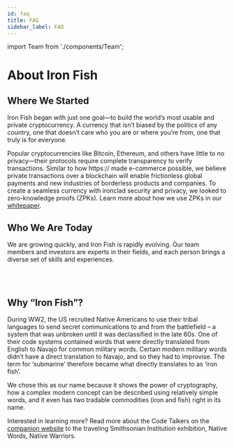 ```yaml
---
id: faq
title: FAQ
sidebar_label: FAQ
---
```

import Team from './components/Team';

<div className="maxWidthContainer">

  # About Iron Fish 
  
  ## Where We Started

  Iron Fish began with just one goal—to build the world’s most usable and private cryptocurrency. A currency that isn’t biased by the politics of any country, one that doesn’t care who you are or where you’re from, one that truly is for everyone. 

  Popular cryptocurrencies like Bitcoin, Ethereum, and others have little to no privacy—their protocols require complete transparency to verify transactions. Similar to how https:// made e-commerce possible, we believe private transactions over a blockchain will enable frictionless global payments and new industries of borderless products and companies. To create a seamless currency with ironclad security and privacy, we looked to zero-knowledge proofs (ZPKs). Learn more about how we use ZPKs in our <a href="/docs/whitepaper/1_introduction">whitepaper</a>.
  <br />

  ## Who We Are Today
  We are growing quickly, and Iron Fish is rapidly evolving. Our team members and investors are experts in their fields, and each person brings a diverse set of skills and experiences.  

  <Team />
  
  <br />
  <br />

  ## Why “Iron Fish”?

  During WW2, the US recruited Native Americans to use their tribal languages to send secret communications to and from the battlefield – a system that was unbroken until it was declassified in the late 60s. One of their code systems contained words that were directly translated from English to Navajo for common military words. Certain modern military words didn’t have a direct translation to Navajo, and so they had to improvise. The term for ‘submarine’ therefore became what directly translates to as ‘iron fish’. 

  We chose this as our name because it shows the power of cryptography, how a complex modern concept can be described using relatively simple words, and it even has two tradable commodities (iron and fish) right in its name. 
  <br />

  Interested in learning more? Read more about the Code Talkers on the <a href="https://americanindian.si.edu/education/codetalkers/html/chapter4.html" target="_blank">companion website</a> to the traveling Smithsonian Institution exhibition, Native Words, Native Warriors.

</div>